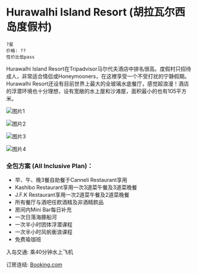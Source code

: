 # Hurawalhi Island Resort (胡拉瓦尔西岛度假村)

```
?星
价格: ??
性价比低pass
```

Hurawalhi Island Resort在Tripadvisor马尔代夫酒店中排名很高。度假村只招待成人，非常适合情侣或Honeymooners，在这裡享受一个不受打扰的宁静假期。Hurawalhi Resort还设有目前世界上最大的全玻璃水底餐厅，感觉超浪漫！酒店的浮潜环境也十分理想，设有宽敞的水上屋和沙滩屋，面积最小的也有105平方米。

![图片1](https://www.daydaytravel.hk/wp-content/uploads/2019/06/hurawalhi-island-resort.jpg)

![图片2](https://www.daydaytravel.hk/wp-content/uploads/2023/09/hurawalhi-island-resort-underwater-restaurant.jpg)

![图片3](https://www.daydaytravel.hk/wp-content/uploads/2019/06/hurawalhi-island-resort-water-villa-1.jpg)

![图片4](https://www.daydaytravel.hk/wp-content/uploads/2019/06/hurawalhi-island-resort-water-villa-sundeck.jpg)

### 全包方案 (All Inclusive Plan)：

- 早、午、晚3餐自助餐于Canneli Restaurant享用
- Kashibo Restaurant享用一次3道菜午餐及3道菜晚餐
- J.F.K Restaurant享用一次2道菜午餐及2道菜晚餐
- 所有餐厅与酒吧任飮酒精及非酒精飮品
- 房间内Mini Bar每日补充
- 一次日落海豚船河
- 一次半小时团体浮潜课程
- 一次半小时风帆衝浪课程
- 免费瑜珈班

入岛交通: 乘40分钟水上飞机

订房连结: [Booking.com](https://www.daydaytravel.hk/out/booking-com-hurawalhi-island-resort)
